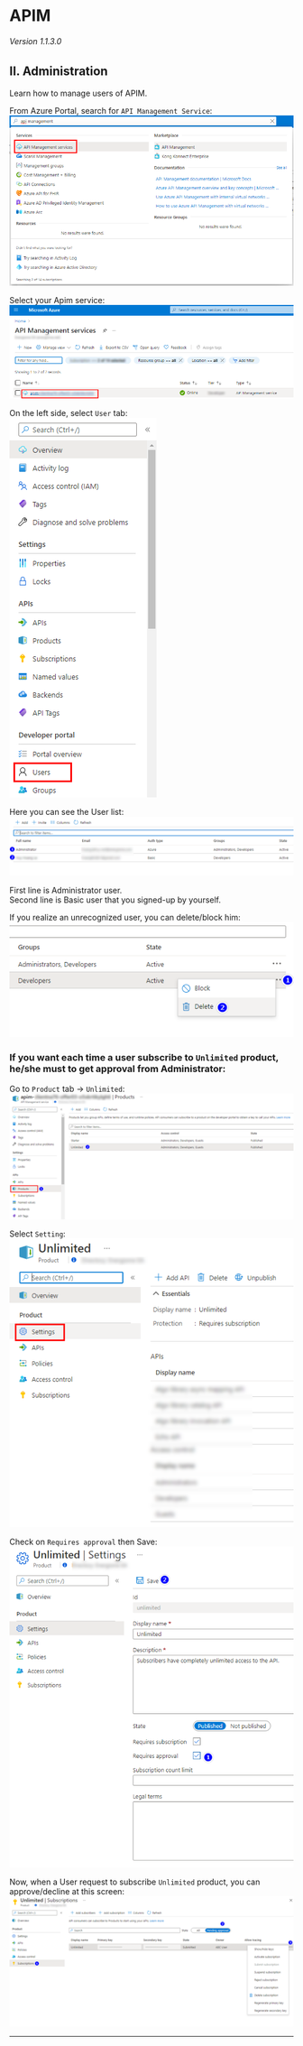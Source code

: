 # APIM

###### Version 1.1.3.0

## II. Administration

Learn how to manage users of APIM.

From Azure Portal, search for `API Management Service`:  
![](imgs/apim_azure_portal_search.png "")

Select your Apim service:  
![](imgs/apim_azure_portal_search_2.png "")

On the left side, select `User` tab:  
![](imgs/apim_azure_portal_user_1.png "")

Here you can see the User list:  
![](imgs/apim_azure_portal_user_2.png "")

First line is Administrator user.  
Second line is Basic user that you signed-up by yourself.  

If you realize an unrecognized user, you can delete/block him:  
![](imgs/apim_azure_portal_user_3.png "")


### If you want each time a user subscribe to `Unlimited` product, he/she must to get approval from Administrator:  
Go to `Product` tab -> `Unlimited`:  
![](imgs/apim_azure_portal_product_1.png "")

Select `Setting`:  
![](imgs/apim_azure_portal_product_2.png "")

Check on `Requires approval` then Save:   
![](imgs/apim_azure_portal_product_3.png "")


Now, when a User request to subscribe `Unlimited` product, you can approve/decline at this screen:  
![](imgs/apim_azure_portal_product_4.png "")


---
